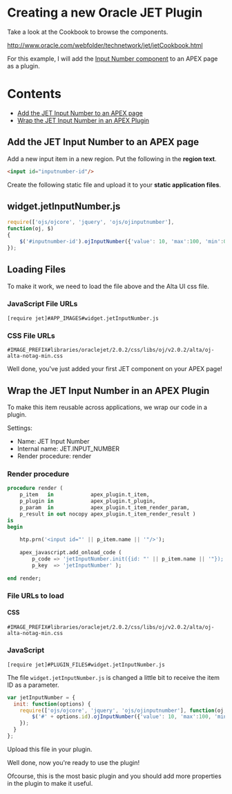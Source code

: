 # Creating a new Oracle JET Plugin

Take a look at the Cookbook to browse the components.

http://www.oracle.com/webfolder/technetwork/jet/jetCookbook.html

For this example, I will add the [Input Number component](http://www.oracle.com/webfolder/technetwork/jet/jetCookbook.html?component=inputNumber&demo=inputNumber) to an APEX page as a plugin.

# Contents
- [Add the JET Input Number to an APEX page](add-the-jet-input-number-to-an-apex-page)
- [Wrap the JET Input Number in an APEX Plugin](wrap-the-jet-input-number-in-an-apex-plugin)

## Add the JET Input Number to an APEX page
Add a new input item in a new region. Put the following in the **region text**.

```html
<input id="inputnumber-id"/>
```

Create the following static file and upload it to your **static application files**.

## widget.jetInputNumber.js

```javascript
require(['ojs/ojcore', 'jquery', 'ojs/ojinputnumber'],
function(oj, $)
{
    $('#inputnumber-id').ojInputNumber({'value': 10, 'max':100, 'min':0, 'step':2});
});
```

## Loading Files

To make it work, we need to load the file above and the Alta UI css file.

### JavaScript File URLs
```
[require jet]#APP_IMAGES#widget.jetInputNumber.js
```

### CSS File URLs
```
#IMAGE_PREFIX#libraries/oraclejet/2.0.2/css/libs/oj/v2.0.2/alta/oj-alta-notag-min.css
```

Well done, you've just added your first JET component on your APEX page!

## Wrap the JET Input Number in an APEX Plugin

To make this item reusable across applications, we wrap our code in a plugin.

Settings:
- Name: JET Input Number
- Internal name: JET.INPUT_NUMBER
- Render procedure: render

### Render procedure
```sql
procedure render (
    p_item   in            apex_plugin.t_item,
    p_plugin in            apex_plugin.t_plugin,
    p_param  in            apex_plugin.t_item_render_param,
    p_result in out nocopy apex_plugin.t_item_render_result )
is
begin
    
    htp.prn('<input id="' || p_item.name || '"/>');
    
    apex_javascript.add_onload_code (
        p_code => 'jetInputNumber.init({id: "' || p_item.name || '"});',
        p_key  => 'jetInputNumber' );
  
end render;
```

### File URLs to load

#### CSS
```
#IMAGE_PREFIX#libraries/oraclejet/2.0.2/css/libs/oj/v2.0.2/alta/oj-alta-notag-min.css
```

### JavaScript
```
[require jet]#PLUGIN_FILES#widget.jetInputNumber.js
```

The file `widget.jetInputNumber.js` is changed a little bit to receive the item ID as a parameter.

```javascript
var jetInputNumber = {
  init: function(options) {
    require(['ojs/ojcore', 'jquery', 'ojs/ojinputnumber'], function(oj, $) {
        $('#' + options.id).ojInputNumber({'value': 10, 'max':100, 'min':0, 'step':2});
    });
  }
};
```

Upload this file in your plugin.

Well done, now you're ready to use the plugin!

Ofcourse, this is the most basic plugin and you should add more properties in the plugin to make it useful.
